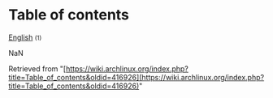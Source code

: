 # Table of contents

[English](/index.php/Category:English "Category:English") <small>(1)</small>

NaN

Retrieved from "[https://wiki.archlinux.org/index.php?title=Table_of_contents&oldid=416926](https://wiki.archlinux.org/index.php?title=Table_of_contents&oldid=416926)"